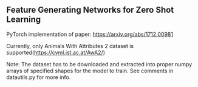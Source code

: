 ## Feature Generating Networks for Zero Shot Learning

PyTorch implementation of paper: <https://arxiv.org/abs/1712.00981>

Currently, only Animals With Attributes 2 dataset is supported(<https://cvml.ist.ac.at/AwA2/>)

<!--Accuracy obtained: 96.1%-->

Note: 
The dataset has to be downloaded and extracted into proper numpy arrays of specified shapes for the model to train. See comments in datautils.py for more info.
